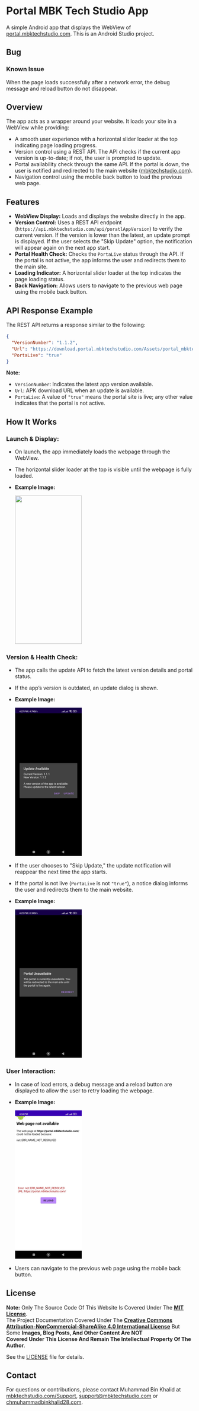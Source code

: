 # Portal MBK Tech Studio App
A simple Android app that displays the WebView of [portal.mbktechstudio.com](https://portal.mbktechstudio.com). This is an Android Studio project.

## Bug
### Known Issue

When the page loads successfully after a network error, the debug message and reload button do not disappear.

## Overview

The app acts as a wrapper around your website. It loads your site in a WebView while providing:
- A smooth user experience with a horizontal slider loader at the top indicating page loading progress.
- Version control using a REST API. The API checks if the current app version is up-to-date; if not, the user is prompted to update.
- Portal availability check through the same API. If the portal is down, the user is notified and redirected to the main website ([mbktechstudio.com](https://mbktechstudio.com)).
- Navigation control using the mobile back button to load the previous web page.

## Features

- **WebView Display:** Loads and displays the website directly in the app.
- **Version Control:** Uses a REST API endpoint (`https://api.mbktechstudio.com/api/poratlAppVersion`) to verify the current version. If the version is lower than the latest, an update prompt is displayed. If the user selects the "Skip Update" option, the notification will appear again on the next app start.
- **Portal Health Check:** Checks the `PortaLive` status through the API. If the portal is not active, the app informs the user and redirects them to the main site.
- **Loading Indicator:** A horizontal slider loader at the top indicates the page loading status.
- **Back Navigation:** Allows users to navigate to the previous web page using the mobile back button.

## API Response Example

The REST API returns a response similar to the following:

```json
{
  "VersionNumber": "1.1.2",
  "Url": "https://download.portal.mbktechstudio.com/Assets/portal_mbktechstudio.apk",
  "PortaLive": "true"
}
```

**Note:**

- `VersionNumber`: Indicates the latest app version available.
- `Url`: APK download URL when an update is available.
- `PortaLive`: A value of `"true"` means the portal site is live; any other value indicates that the portal is not active.

## How It Works

### Launch & Display:

- On launch, the app immediately loads the webpage through the WebView.
- The horizontal slider loader at the top is visible until the webpage is fully loaded.
- **Example Image:**

  <img style="height:400px; width:180px;" src="https://raw.githubusercontent.com/MIbnEKhalid/PortalAndroidApp/refs/heads/img/loader.gif">

### Version & Health Check:

- The app calls the update API to fetch the latest version details and portal status.
- If the app’s version is outdated, an update dialog is shown.
- **Example Image:**

  <img style="height:400px; width:180px;" src="https://raw.githubusercontent.com/MIbnEKhalid/PortalAndroidApp/refs/heads/img/update.jpg">
- If the user chooses to "Skip Update," the update notification will reappear the next time the app starts.
- If the portal is not live (`PortaLive` is not `"true"`), a notice dialog informs the user and redirects them to the main website.
- **Example Image:**

  <img style="height:400px; width:180px;" src="https://raw.githubusercontent.com/MIbnEKhalid/PortalAndroidApp/refs/heads/img/webDown.jpg">

### User Interaction:

- In case of load errors, a debug message and a reload button are displayed to allow the user to retry loading the webpage.
- **Example Image:**

  <img style="height:400px; width:180px;" src="https://raw.githubusercontent.com/MIbnEKhalid/PortalAndroidApp/refs/heads/img/error.jpg">
- Users can navigate to the previous web page using the mobile back button.

## License

**Note:** Only The Source Code Of This Website Is Covered Under The **[MIT License](https://opensource.org/license/mit)**.  
The Project Documentation Covered Under The **[Creative Commons Attribution-NonCommercial-ShareAlike 4.0 International License](https://creativecommons.org/licenses/by-nc-sa/4.0/)** But Some **Images, Blog Posts, And Other Content Are NOT  
Covered Under This License And Remain The Intellectual Property Of The Author**.

See the [LICENSE](LICENSE.md) file for details.
 
## Contact

For questions or contributions, please contact Muhammad Bin Khalid at [mbktechstudio.com/Support](https://mbktechstudio.com/Support/?Project=WebPortalApp), [support@mbktechstudio.com](mailto:support@mbktechstudio.com) or [chmuhammadbinkhalid28.com](mailto:chmuhammadbinkhalid28.com).
